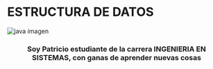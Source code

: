 # ESTRUCTURA DE DATOS
![java imagen](https://user-images.githubusercontent.com/101132627/198422202-7077178b-77c2-4742-abc0-0fe8ae352b17.jpeg)
### <div align="center">Soy Patricio estudiante de la carrera INGENIERIA EN SISTEMAS, con ganas de aprender nuevas cosas</div> 

